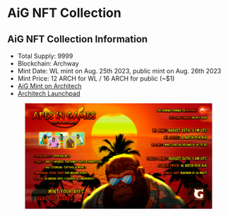 # AiG NFT Collection

## AiG NFT Collection Information <a href="#9c94" id="9c94"></a>

* Total Supply: 9999
* Blockchain: Archway
* Mint Date: WL mint on Aug. 25th 2023, public mint on Aug. 26th 2023
* Mint Price: 12 ARCH for WL / 16 ARCH for public (\~$1)
* [AiG Mint on Architech](https://architech.zone/nfts/mint/archway1yr5jel6egdldl6tzzm7tp295ly36v5kml4nw0q0rhhgguzdpej3s5alr5z)
* [Architech Launchpad](https://architech.zone/)

<figure><img src="../.gitbook/assets/AiG-general-info-v3.3.jpg" alt=""><figcaption></figcaption></figure>
